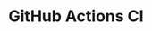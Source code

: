 # GitHub Actions CI





















































































































































































































































































































































































































































